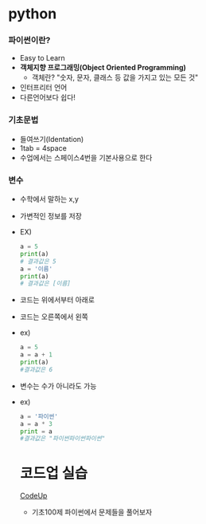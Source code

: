 # python

### 파이썬이란?

- Easy to Learn
- **객체지향 프로그래밍(Object Oriented Programming)**
  - 객체란? "숫자, 문자, 클래스 등 값을 가지고 있는 모든 것"
- 인터프리터 언어
- 다른언어보다 쉽다!

### 기초문법

- 들여쓰기(Identation)
- 1tab = 4space
- 수업에서는 스페이스4번을 기본사용으로 한다

### 변수

- 수학에서 말하는 x,y

- 가변적인 정보를 저장

- EX)

  ~~~python
  a = 5
  print(a)
  # 결과값은 5
  a = '이름'
  print(a)
  # 결과값은 [이름]
  ~~~

- 코드는 위에서부터 아래로

- 코드는 오른쪽에서 왼쪽

- ex)

  ~~~python
  a = 5
  a = a + 1
  print(a)
  #결과값은 6
  ~~~

- 변수는 수가 아니라도 가능

- ex)

  ~~~python
  a = '파이썬'
  a = a * 3
  print = a
  #결과값은 "파이썬파이썬파이썬"
  ~~~

  # 코드업 실습

  [CodeUp](https://codeup.kr/index.php)
  
  - 기초100제 파이썬에서 문제들을 풀어보자